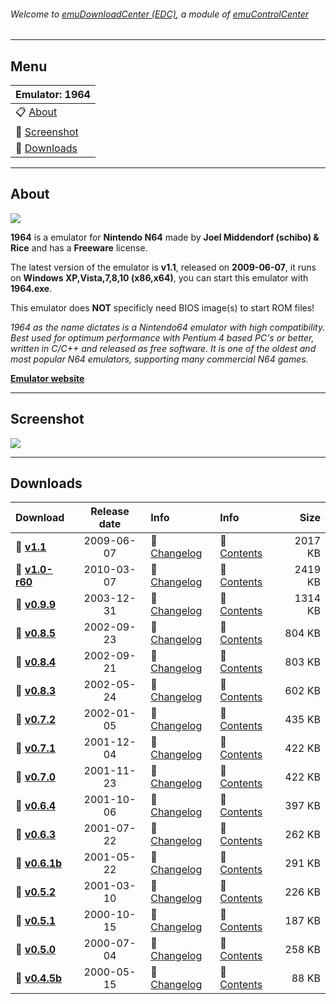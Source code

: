 ###### Welcome to [emuDownloadCenter (EDC)](https://github.com/PhoenixInteractiveNL/emuDownloadCenter/wiki/), a module of [emuControlCenter](https://github.com/PhoenixInteractiveNL/emuControlCenter/wiki/)
***
## Menu
| **Emulator: 1964** |
|:---------|
| :clipboard: [About](#about) |
| :sunrise: [Screenshot](#screenshot) |
| :floppy_disk: [Downloads](#downloads) |
***
## About
![](https://github.com/PhoenixInteractiveNL/emuDownloadCenter/wiki/images_emulator/1964_logo_200.jpg)

**1964** is a emulator for **Nintendo N64** made by **Joel Middendorf (schibo) & Rice** and has a **Freeware** license.

The latest version of the emulator is **v1.1**, released on **2009-06-07**, it runs on **Windows XP,Vista,7,8,10 (x86,x64)**, you can start this emulator with **1964.exe**.

This emulator does **NOT** specificly need BIOS image(s) to start ROM files!

_1964 as the name dictates is a Nintendo64 emulator with high compatibility. Best used for optimum performance with Pentium 4 based PC's or better, written in C/C++ and released as free software. It is one of the oldest and most popular N64 emulators, supporting many commercial N64 games._

[**Emulator website**](http://www.1964emu.com)
***
## Screenshot
![](https://raw.githubusercontent.com/PhoenixInteractiveNL/emuDownloadCenter/master/hooks/1964/screen.jpg)
***
## Downloads
| Download | Release date  | Info       | Info       | Size       |
|:---------|:-------------:|:-----------|:-----------|-----------:|
| :floppy_disk: [**v1.1**](https://github.com/PhoenixInteractiveNL/edc-repo0002/raw/master/1964/1.1.7z) | 2009-06-07 | :page_facing_up: [Changelog](https://github.com/PhoenixInteractiveNL/edc-repo0002/blob/master/1964/1.1_changelog.txt) | :mag_right: [Contents](https://github.com/PhoenixInteractiveNL/edc-repo0002/blob/master/1964/1.1_contents.txt) | 2017 KB |
| :floppy_disk: [**v1.0-r60**](https://github.com/PhoenixInteractiveNL/edc-repo0002/raw/master/1964/1.0-r60.7z) | 2010-03-07 | :page_facing_up: [Changelog](https://github.com/PhoenixInteractiveNL/edc-repo0002/blob/master/1964/1.0-r60_changelog.txt) | :mag_right: [Contents](https://github.com/PhoenixInteractiveNL/edc-repo0002/blob/master/1964/1.0-r60_contents.txt) | 2419 KB |
| :floppy_disk: [**v0.9.9**](https://github.com/PhoenixInteractiveNL/edc-repo0002/raw/master/1964/0.9.9.7z) | 2003-12-31 | :page_facing_up: [Changelog](https://github.com/PhoenixInteractiveNL/edc-repo0002/blob/master/1964/0.9.9_changelog.txt) | :mag_right: [Contents](https://github.com/PhoenixInteractiveNL/edc-repo0002/blob/master/1964/0.9.9_contents.txt) | 1314 KB |
| :floppy_disk: [**v0.8.5**](https://github.com/PhoenixInteractiveNL/edc-repo0002/raw/master/1964/0.8.5.7z) | 2002-09-23 | :page_facing_up: [Changelog](https://github.com/PhoenixInteractiveNL/edc-repo0002/blob/master/1964/0.8.5_changelog.txt) | :mag_right: [Contents](https://github.com/PhoenixInteractiveNL/edc-repo0002/blob/master/1964/0.8.5_contents.txt) | 804 KB |
| :floppy_disk: [**v0.8.4**](https://github.com/PhoenixInteractiveNL/edc-repo0002/raw/master/1964/0.8.4.7z) | 2002-09-21 | :page_facing_up: [Changelog](https://github.com/PhoenixInteractiveNL/edc-repo0002/blob/master/1964/0.8.4_changelog.txt) | :mag_right: [Contents](https://github.com/PhoenixInteractiveNL/edc-repo0002/blob/master/1964/0.8.4_contents.txt) | 803 KB |
| :floppy_disk: [**v0.8.3**](https://github.com/PhoenixInteractiveNL/edc-repo0002/raw/master/1964/0.8.3.7z) | 2002-05-24 | :page_facing_up: [Changelog](https://github.com/PhoenixInteractiveNL/edc-repo0002/blob/master/1964/0.8.3_changelog.txt) | :mag_right: [Contents](https://github.com/PhoenixInteractiveNL/edc-repo0002/blob/master/1964/0.8.3_contents.txt) | 602 KB |
| :floppy_disk: [**v0.7.2**](https://github.com/PhoenixInteractiveNL/edc-repo0002/raw/master/1964/0.7.2.7z) | 2002-01-05 | :page_facing_up: [Changelog](https://github.com/PhoenixInteractiveNL/edc-repo0002/blob/master/1964/0.7.2_changelog.txt) | :mag_right: [Contents](https://github.com/PhoenixInteractiveNL/edc-repo0002/blob/master/1964/0.7.2_contents.txt) | 435 KB |
| :floppy_disk: [**v0.7.1**](https://github.com/PhoenixInteractiveNL/edc-repo0002/raw/master/1964/0.7.1.7z) | 2001-12-04 | :page_facing_up: [Changelog](https://github.com/PhoenixInteractiveNL/edc-repo0002/blob/master/1964/0.7.1_changelog.txt) | :mag_right: [Contents](https://github.com/PhoenixInteractiveNL/edc-repo0002/blob/master/1964/0.7.1_contents.txt) | 422 KB |
| :floppy_disk: [**v0.7.0**](https://github.com/PhoenixInteractiveNL/edc-repo0002/raw/master/1964/0.7.0.7z) | 2001-11-23 | :page_facing_up: [Changelog](https://github.com/PhoenixInteractiveNL/edc-repo0002/blob/master/1964/0.7.0_changelog.txt) | :mag_right: [Contents](https://github.com/PhoenixInteractiveNL/edc-repo0002/blob/master/1964/0.7.0_contents.txt) | 422 KB |
| :floppy_disk: [**v0.6.4**](https://github.com/PhoenixInteractiveNL/edc-repo0002/raw/master/1964/0.6.4.7z) | 2001-10-06 | :page_facing_up: [Changelog](https://github.com/PhoenixInteractiveNL/edc-repo0002/blob/master/1964/0.6.4_changelog.txt) | :mag_right: [Contents](https://github.com/PhoenixInteractiveNL/edc-repo0002/blob/master/1964/0.6.4_contents.txt) | 397 KB |
| :floppy_disk: [**v0.6.3**](https://github.com/PhoenixInteractiveNL/edc-repo0002/raw/master/1964/0.6.3.7z) | 2001-07-22 | :page_facing_up: [Changelog](https://github.com/PhoenixInteractiveNL/edc-repo0002/blob/master/1964/0.6.3_changelog.txt) | :mag_right: [Contents](https://github.com/PhoenixInteractiveNL/edc-repo0002/blob/master/1964/0.6.3_contents.txt) | 262 KB |
| :floppy_disk: [**v0.6.1b**](https://github.com/PhoenixInteractiveNL/edc-repo0002/raw/master/1964/0.6.1b.7z) | 2001-05-22 | :page_facing_up: [Changelog](https://github.com/PhoenixInteractiveNL/edc-repo0002/blob/master/1964/0.6.1b_changelog.txt) | :mag_right: [Contents](https://github.com/PhoenixInteractiveNL/edc-repo0002/blob/master/1964/0.6.1b_contents.txt) | 291 KB |
| :floppy_disk: [**v0.5.2**](https://github.com/PhoenixInteractiveNL/edc-repo0002/raw/master/1964/0.5.2.7z) | 2001-03-10 | :page_facing_up: [Changelog](https://github.com/PhoenixInteractiveNL/edc-repo0002/blob/master/1964/0.5.2_changelog.txt) | :mag_right: [Contents](https://github.com/PhoenixInteractiveNL/edc-repo0002/blob/master/1964/0.5.2_contents.txt) | 226 KB |
| :floppy_disk: [**v0.5.1**](https://github.com/PhoenixInteractiveNL/edc-repo0002/raw/master/1964/0.5.1.7z) | 2000-10-15 | :page_facing_up: [Changelog](https://github.com/PhoenixInteractiveNL/edc-repo0002/blob/master/1964/0.5.1_changelog.txt) | :mag_right: [Contents](https://github.com/PhoenixInteractiveNL/edc-repo0002/blob/master/1964/0.5.1_contents.txt) | 187 KB |
| :floppy_disk: [**v0.5.0**](https://github.com/PhoenixInteractiveNL/edc-repo0002/raw/master/1964/0.5.0.7z) | 2000-07-04 | :page_facing_up: [Changelog](https://github.com/PhoenixInteractiveNL/edc-repo0002/blob/master/1964/0.5.0_changelog.txt) | :mag_right: [Contents](https://github.com/PhoenixInteractiveNL/edc-repo0002/blob/master/1964/0.5.0_contents.txt) | 258 KB |
| :floppy_disk: [**v0.4.5b**](https://github.com/PhoenixInteractiveNL/edc-repo0002/raw/master/1964/0.4.5b.7z) | 2000-05-15 | :page_facing_up: [Changelog](https://github.com/PhoenixInteractiveNL/edc-repo0002/blob/master/1964/0.4.5b_changelog.txt) | :mag_right: [Contents](https://github.com/PhoenixInteractiveNL/edc-repo0002/blob/master/1964/0.4.5b_contents.txt) | 88 KB |
